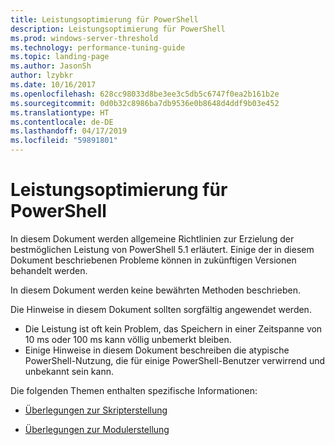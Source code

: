 ```yaml
---
title: Leistungsoptimierung für PowerShell
description: Leistungsoptimierung für PowerShell
ms.prod: windows-server-threshold
ms.technology: performance-tuning-guide
ms.topic: landing-page
ms.author: JasonSh
author: lzybkr
ms.date: 10/16/2017
ms.openlocfilehash: 628cc98033d8be3ee3c5db5c6747f0ea2b161b2e
ms.sourcegitcommit: 0d0b32c8986ba7db9536e0b8648d4ddf9b03e452
ms.translationtype: HT
ms.contentlocale: de-DE
ms.lasthandoff: 04/17/2019
ms.locfileid: "59891801"
---
```

# <a name="performance-tuning-for-powershell"></a>Leistungsoptimierung für PowerShell

In diesem Dokument werden allgemeine Richtlinien zur Erzielung der bestmöglichen Leistung von PowerShell 5.1 erläutert. Einige der in diesem Dokument beschriebenen Probleme können in zukünftigen Versionen behandelt werden.

In diesem Dokument werden keine bewährten Methoden beschrieben.

Die Hinweise in diesem Dokument sollten sorgfältig angewendet werden.
* Die Leistung ist oft kein Problem, das Speichern in einer Zeitspanne von 10 ms oder 100 ms kann völlig unbemerkt bleiben.
* Einige Hinweise in diesem Dokument beschreiben die atypische PowerShell-Nutzung, die für einige PowerShell-Benutzer verwirrend und unbekannt sein kann.

Die folgenden Themen enthalten spezifische Informationen:

-   [Überlegungen zur Skripterstellung](script-authoring-considerations.md)

-   [Überlegungen zur Modulerstellung](module-authoring-considerations.md)